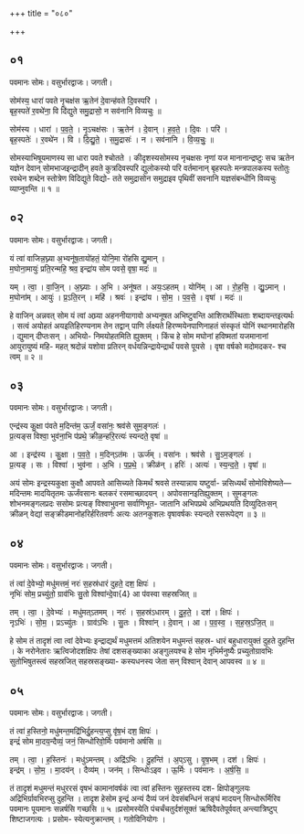 +++
title = "०८०"

+++


## ०१
पवमानः सोमः। वसुर्भारद्वाजः। जगती।

सोम॑स्य॒ धारा॑ पवते नृ॒चक्ष॑स ऋ॒तेन॑ दे॒वान्ह॑वते दि॒वस्परि॑ ।  
बृह॒स्पते॑ र॒वथे॑ना॒ वि दि॑द्युते समु॒द्रासो॒ न सव॑नानि विव्यचुः ॥

सोम॑स्य । धारा॑ । प॒व॒ते॒ । नृ॒ऽचक्ष॑सः । ऋ॒तेन॑ । दे॒वान् । ह॒व॒ते॒ । दि॒वः । परि॑ ।  
बृह॒स्पतेः॑ । र॒वथे॑न । वि । दि॒द्यु॒ते॒ । स॒मु॒द्रासः॑ । न । सव॑नानि । वि॒व्य॒चुः॒ ॥

सोमस्याभिषूयमाणस्य सा धारा पवते श्चोतते । कीदृशस्यसोमस्य नृचक्षसः नृणां यज मानानान्द्रष्टुः सच ऋतेन यज्ञेन देवान् सोमभाजइन्द्रादीन् हवते कुत्रदिवस्परि द्युलोकस्यो परि वर्तमानान् बृहस्पतेः मन्त्रपालकस्य स्तोतुः रवथेन शब्देन स्तोत्रेण विदिद्युते विद्यो- तते समुद्रासोन समुद्राइव पृथिवीं सवनानि यज्ञसंबन्धीनि विव्यचुः व्याप्नुवन्ति ॥ १ ॥

## ०२
पवमानः सोमः। वसुर्भारद्वाजः। जगती।

यं त्वा॑ वाजिन्न॒घ्न्या अ॒भ्यनू॑ष॒तायो॑हतं॒ योनि॒मा रो॑हसि द्यु॒मान् ।  
म॒घोना॒मायुः॑ प्रति॒रन्महि॒ श्रव॒ इन्द्रा॑य सोम पवसे॒ वृषा॒ मदः॑ ॥

यम् । त्वा॒ । वा॒जि॒न् । अ॒घ्न्याः । अ॒भि । अनू॑षत । अयः॒ऽहतम् । योनि॑म् । आ । रो॒ह॒सि॒ । द्यु॒ऽमान् ।  
म॒घोना॑म् । आयुः॑ । प्र॒ऽति॒रन् । महि॑ । श्रवः॑ । इन्द्रा॑य । सो॒म॒ । प॒व॒से॒ । वृषा॑ । मदः॑ ॥

हे वाजिन् अन्नवत् सोम यं त्वां अघ्र्या अहननीयागावो अभ्यनूषत अभिष्टुवन्ति आशिरार्थंस्थिताः शब्दायन्तइत्यर्थः । सत्वं अयोहतं अयइतिहिरण्यनाम तेन तद्वान् पाणि र्लक्ष्यते हिरण्मयेनपाणिनाहतं संस्कृतं योनिं स्थानमारोहसि । द्युमान् दीप्तःसन् । अभियो- निमयोहतमिति ह्युक्तम् । किंच हे सोम मघोनां हविष्मतां यजमानानां आयुरायुष्यं महि- महत् श्रदोन्नं यशोवा प्रतिरन् वर्धयन्निन्द्रायेन्द्रार्थं पवसे पूयसे । वृषा वर्षको मदोमदकर- श्च त्वम् ॥ २ ॥

## ०३
पवमानः सोमः। वसुर्भारद्वाजः। जगती।

एन्द्र॑स्य कु॒क्षा प॑वते म॒दिन्त॑म॒ ऊर्जं॒ वसा॑नः॒ श्रव॑से सुम॒ङ्गलः॑ ।  
प्र॒त्यङ्स विश्वा॒ भुव॑ना॒भि प॑प्रथे॒ क्रीळ॒न्हरि॒रत्यः॑ स्यन्दते॒ वृषा॑ ॥

आ । इन्द्र॑स्य । कु॒क्षा । प॒व॒ते॒ । म॒दिन्ऽत॑मः । ऊर्ज॑म् । वसा॑नः । श्रव॑से । सु॒ऽम॒ङ्गलः॑ ।  
प्र॒त्यङ् । सः । विश्वा॑ । भुव॑ना । अ॒भि । प॒प्र॒थे॒ । क्रीळ॑न् । हरिः॑ । अत्यः॑ । स्य॒न्द॒ते॒ । वृषा॑ ॥

अयं सोमः इन्द्रस्यकुक्षा कुक्षौ आपवते आसिच्यते किमर्थं श्रवसे तस्यान्नाय यष्टुर्वा- न्नसिध्यर्थं सोमोविशेष्यते—मदिन्तमः मादयितृतमः ऊर्जंवसानः बलकरं रसमाच्छादयन् । अपोवसानइतिह्युक्तम् । सुमङ्गलः शोभनमङ्गलप्रदः ससोमः प्रत्यङ् विश्वाभुवना सर्वाणिभूत- जातानि अभिपप्रथे अभिप्रथयति दिव्युदितःसन् क्रीळन् वेद्यां सङ्क्रीडमानोहरिर्हरितवर्णः अत्यः अतनकुशलः वृषावर्षकः स्यन्दते रसरूपेद्ण ॥ ३ ॥

## ०४
पवमानः सोमः। वसुर्भारद्वाजः। जगती।

तं त्वा॑ दे॒वेभ्यो॒ मधु॑मत्तमं॒ नरः॑ स॒हस्र॑धारं दुहते॒ दश॒ क्षिपः॑ ।  
नृभिः॑ सोम॒ प्रच्यु॑तो॒ ग्राव॑भिः सु॒तो विश्वा॑न्दे॒वा{4} आ प॑वस्वा सहस्रजित् ॥

तम् । त्वा॒ । दे॒वेभ्यः॑ । मधु॑मत्ऽतमम् । नरः॑ । स॒हस्र॑ऽधारम् । दु॒ह॒ते॒ । दश॑ । क्षिपः॑ ।  
नृऽभिः॑ । सो॒म॒ । प्रऽच्यु॑तः । ग्राव॑ऽभिः । सु॒तः । विश्वा॑न् । दे॒वान् । आ । प॒व॒स्व॒ । स॒ह॒स्र॒ऽजि॒त् ॥

हे सोम तं तादृशं त्वा त्वां देवेभ्यः इन्द्राद्यर्थं मधुमत्तमं अतिशयेन मधुमन्तं सहस्र- धारं बहुधारायुक्तं दुहते दुहन्ति । के नरोनेतारः ऋत्विजोदशक्षिपः तेषां दशसङ्ख्याका अङ्गुलयश्च हे सोम नृभिर्मनुष्यैः प्रच्युतोग्रावभिः सुतोभिषुतस्त्वं सहस्रजित् सहस्रसङ्ख्या- कस्यधनस्य जेता सन् विश्वान् देवान् आपवस्व ॥ ४ ॥

## ०५
पवमानः सोमः। वसुर्भारद्वाजः। जगती।

तं त्वा॑ ह॒स्तिनो॒ मधु॑मन्त॒मद्रि॑भिर्दु॒हन्त्य॒प्सु वृ॑ष॒भं दश॒ क्षिपः॑ ।  
इन्द्रं॑ सोम मा॒दय॒न्दैव्यं॒ जनं॒ सिन्धो॑रिवो॒र्मिः पव॑मानो अर्षसि ॥

तम् । त्वा॒ । ह॒स्तिनः॑ । मधु॑ऽमन्तम् । अद्रि॑ऽभिः । दु॒हन्ति॑ । अ॒प्ऽसु । वृ॒ष॒भम् । दश॑ । क्षिपः॑ ।  
इन्द्र॑म् । सो॒म॒ । मा॒दय॑न् । दैव्य॑म् । जन॑म् । सिन्धोः॑ऽइव । ऊ॒र्मिः । पव॑मानः । अ॒र्ष॒सि॒ ॥

तं तादृशं मधुमन्तं मधुररसं वृषभं कामानांवर्षकं त्वा त्वां हस्तिनः सुहस्तस्य दश- क्षिपोङ्गुलयः अद्रिभिर्ग्रावभिरप्सु दुहन्ति । तादृश हेसोम इन्द्रं अन्यं दैव्यं जनं देवसंबन्धिनं सङ्घं मादयन् सिन्धोरूर्मिरिव पवमानः पूयमानः सन्नर्षसि गच्छसि ॥ ५ ॥प्रसोमस्येति पंचर्चंचतुर्दशंसूक्तं ऋषिदैवतेपूर्ववत् अन्त्यात्रिष्टुप् शिष्टाजगत्यः । प्रसोम- स्येत्यनुक्रान्तम् । गतोविनियोगः ।